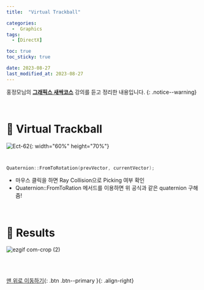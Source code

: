 ```yaml
---
title:  "Virtual Trackball" 

categories:
  -  Graphics
tags:
  - [DirectX]

toc: true
toc_sticky: true

date: 2023-08-27
last_modified_at: 2023-08-27
---
```



홍정모님의 **[그래픽스 새싹코스](https://honglab.co.kr/)** 강의를 듣고 정리한 내용입니다.
{: .notice--warning}

<br>


# 🐥 Virtual Trackball

![Ect-62](https://github.com/inhopp/PGGAN/assets/96368476/a405ec51-4643-4028-856c-3f4c97af730c){: width="60%" height="70%"}

``` cpp


Quaternion::FromToRotation(prevVector, currentVector);
```

- 마우스 클릭을 하면 Ray Collision으로 Picking 여부 확인
- Quaternion::FromToRation 메서드를 이용하면 위 공식과 같은 quaternion 구해줌!



<br>



# 🐥 Results

![ezgif com-crop (2)](https://github.com/inhopp/PGGAN/assets/96368476/c826cdfc-f8f0-4b57-8239-0df58024e9d2)






<br>
<br>


[맨 위로 이동하기](#){: .btn .btn--primary }{: .align-right}